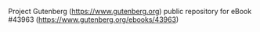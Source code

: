 Project Gutenberg (https://www.gutenberg.org) public repository for eBook #43963 (https://www.gutenberg.org/ebooks/43963)

